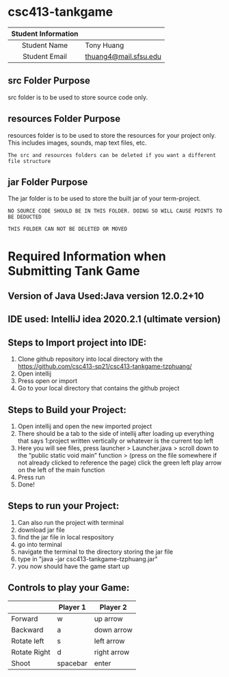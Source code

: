 # csc413-tankgame


| Student Information |                |
|:-------------------:|----------------|
|  Student Name       |   Tony Huang   |
|  Student Email      |   thuang4@mail.sfsu.edu   |

## src Folder Purpose 
src folder is to be used to store source code only.

## resources Folder Purpose 
resources folder is to be used to store the resources for your project only. This includes images, sounds, map text files, etc.

`The src and resources folders can be deleted if you want a different file structure`

## jar Folder Purpose 
The jar folder is to be used to store the built jar of your term-project.

`NO SOURCE CODE SHOULD BE IN THIS FOLDER. DOING SO WILL CAUSE POINTS TO BE DEDUCTED`

`THIS FOLDER CAN NOT BE DELETED OR MOVED`

# Required Information when Submitting Tank Game

## Version of Java Used:Java version 12.0.2+10

## IDE used: IntelliJ idea 2020.2.1 (ultimate version)

## Steps to Import project into IDE:
1. Clone github repository into local directory with the https://github.com/csc413-sp21/csc413-tankgame-tzphuang/
2. Open intellij
3. Press open or import
4. Go to your local directory that contains the github project

## Steps to Build your Project:
1. Open intellij and open the new imported project
2. There should be a tab to the side of intellij after loading up everything that says 1:project
written vertically or whatever is the current top left
3. Here you will see files, press launcher > Launcher.java > scroll down to the “public
static void main” function > (press on the file somewhere if not already clicked to
reference the page) click the green left play arrow on the left of the main function
4. Press run
5. Done!
 
## Steps to run your Project:
1. Can also run the project with terminal
2. download jar file
3. find the jar file in local respository
4. go into terminal
5. navigate the terminal to the directory storing the jar file
6. type in "java -jar csc413-tankgame-tzphuang.jar"
7. you now should have the game start up

## Controls to play your Game:

|               | Player 1 | Player 2 |
|---------------|----------|----------|
|  Forward      |    w     |up arrow  |
|  Backward     |    a     |down arrow|
|  Rotate left  |    s     |    left arrow      |
|  Rotate Right |    d     |       right arrow   |
|  Shoot        | spacebar |      enter    |

<!-- you may add more controls if you need to. -->
